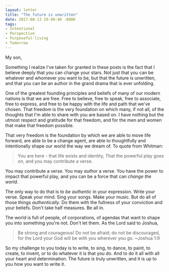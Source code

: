 ```yaml
---
layout: letter
title: "The future is unwritten"
date: 2017-08-13 19:49:40 -0800
tags:
- Intentional
- Perspective
- Purposeful-living
- Tomorrow
---
```

My son,

Something I realize I've taken for granted in these posts is the fact that I believe deeply that you can change your stars. Not just that you can be whatever and whomever you want to be, but that the future is unwritten, and that you can be an author in the grand drama that is ever unfolding.

One of the greatest founding principles and beliefs of many of our modern nations is that we are free. Free to believe, free to speak, free to associate, free to express, and free to be happy with the life and path that we've chosen. That freedom is the very foundation on which many, if not all, of the thoughts that I'm able to share with you are based on. I have nothing but the utmost respect and gratitude for that freedom, and for the men and women that make that freedom possible.

That very freedom is the foundation by which we are able to move life forward, are able to be a change agent, are able to thoughtfully and intentionally shape our world the way we dream of. To quote from Whitman:

> You are here - that life exists and identity,
> That the powerful play goes on, and you may contribute a verse.

You may contribute a verse. You may *author* a verse. You have the power to impact that powerful play, and you can be a force that can *change the world*.

The only way to do that is to *be authentic* in your expression. Write your verse. Speak your mind. Sing your songs. Make your music. But do all of those things *authentically*. Do them with the fullness of your conviction and your beliefs. Don't take half measures. Be all in.

The world is full of people, of corporations, of agendas that want to shape you into something you're not. Don't let them. As the Lord said to Joshua,

> Be strong and courageous! Do not be afraid; do not be discouraged, for the Lord your God will be with you wherever you go. ~Joshua 1:9

So my challenge to you today is to write, to sing, to dance, to paint, to create, to invent, or to do whatever it is that you do. And to do it all with all your heart and determination. The future is truly unwritten, and it is up to you how you want to write it.
